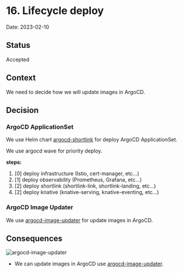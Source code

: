 # 16. Lifecycle deploy

Date: 2023-02-10

## Status

Accepted

## Context

We need to decide how we will update images in ArgoCD.

## Decision

### ArgoCD ApplicationSet

We use Helm chart [argocd-shortlink](https://github.com/shortlink-org/shortlink/tree/main/ops/Helm/addons/argocd-shortlink) for deploy ArgoCD ApplicationSet.

We use argocd wave for priority deploy.

**steps:**
1. [0] deploy infrastructure (Istio, cert-manager, etc...)
2. [1] deploy observability (Prometheus, Grafana, etc...)
3. [2] deploy shortlink (shortlink-link, shortlink-landing, etc...)
3. [2] deploy knative (knative-serving, knative-eventing, etc...)

### ArgoCD Image Updater

We use [argocd-image-updater](https://github.com/argoproj-labs/argocd-image-updater#argo-cd-image-updater) for update images in ArgoCD.

## Consequences

![argocd-image-updater](./proof/ADR-0016/lifecycle-deploy.png)

+ We can update images in ArgoCD use [argocd-image-updater](https://github.com/argoproj-labs/argocd-image-updater#argo-cd-image-updater).
